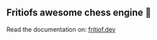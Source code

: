 ## Fritiofs awesome chess engine 🤩

Read the documentation on: [fritiof.dev](http://fritiof.dev/doc/fr_chess/index.html)
